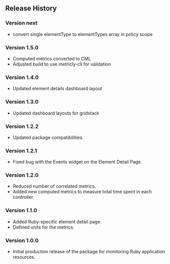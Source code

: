 ## Release History

### Version next

* convert single elementType to elementTypes array in policy scope

### Version 1.5.0

* Computed metrics converted to CML
* Adjusted build to use metricly-cli for validation

### Version 1.4.0

* Updated element details dashboard layout

### Version 1.3.0

* Updated dashboard layouts for gridstack

### Version 1.2.2

* Updated package compatibilities.

### Version 1.2.1

* Fixed bug with the Events widget on the Element Detail Page.

### Version 1.2.0

* Reduced number of correlated metrics.
* Added new computed metrics to measure total time spent in each controller.

### Version 1.1.0

* Added Ruby-specific element detail page.
* Defined units for the metrics.

### Version 1.0.0

* Initial production release of the package for monitoring Ruby application resources.
